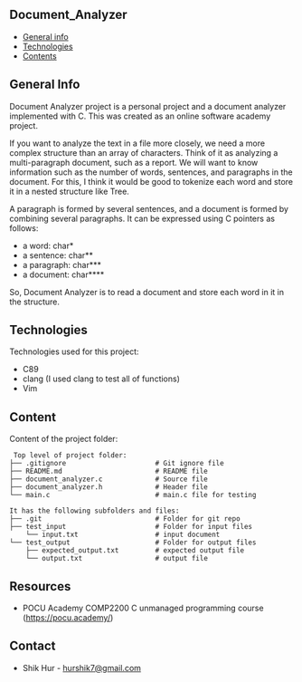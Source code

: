 ## Document_Analyzer

* [General info](#general-info)
* [Technologies](#technologies)
* [Contents](#content)

## General Info
Document Analyzer project is a personal project and a document analyzer implemented with C. This was created as an online software academy project. 

If you want to analyze the text in a file more closely, we need a more complex structure than an array of characters. Think of it as analyzing a multi-paragraph document, such as a report. We will want to know information such as the number of words, sentences, and paragraphs in the document. For this, I think it would be good to tokenize each word and store it in a nested structure like Tree.

A paragraph is formed by several sentences, and a document is formed by combining several paragraphs. It can be expressed using C pointers as follows:
* a word: char*
* a sentence: char**
* a paragraph: char***
* a document: char****

So, Document Analyzer is to read a document and store each word in it in the structure.

## Technologies
Technologies used for this project:
* C89
* clang (I used clang to test all of functions)
* Vim
	
## Content
Content of the project folder:

```
 Top level of project folder: 
├── .gitignore                      # Git ignore file
├── README.md                       # README file
├── document_analyzer.c             # Source file
├── document_analyzer.h             # Header file
└── main.c                          # main.c file for testing

It has the following subfolders and files:
├── .git                            # Folder for git repo
├── test_input                      # Folder for input files
    └── input.txt                   # input document
└── test_output                     # Folder for output files
    ├── expected_output.txt         # expected output file 
    └── output.txt                  # output file
```

## Resources
- POCU Academy COMP2200 C unmanaged programming course (https://pocu.academy/)

## Contact
* Shik Hur - hurshik7@gmail.com

